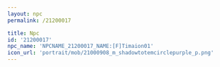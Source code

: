 ```yaml
---
layout: npc
permalink: /21200017

title: Npc
id: '21200017'
npc_name: 'NPCNAME_21200017_NAME:[F]Timaion01'
icon_url: 'portrait/mob/21000908_m_shadowtotemcirclepurple_p.png'
---
```

